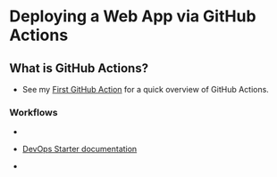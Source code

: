 # Deploying a Web App via GitHub Actions

## What is GitHub Actions?

- See my [First GitHub Action](../Week1/5_First_GitHub_Action.md) for a quick overview of GitHub Actions.

### Workflows

- 

- [DevOps Starter documentation](https://docs.microsoft.com/en-us/azure/devops-project/)

- 